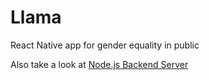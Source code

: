 # Llama
React Native app for gender equality in public

Also take a look at [Node.js Backend Server](https://github.com/Nukki/Llama-Backend)
